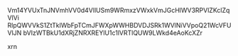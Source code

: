 Vm14YVUxTnJNVmhVV0d4VllUSm9WRmxzVWxkVmJGcHlWV3RPVlZKclZqVlVi
RlpQWVVkS1ZtTklWbFpTCmJFWXpWWHBDVDJSRk1WVlNiVVpoQ21WcVFUVlJN
bVIzWTBkU1dXRjZNRXREYlU1c1lVRTlQUW9LWkd4eAoKcXZr

xrn